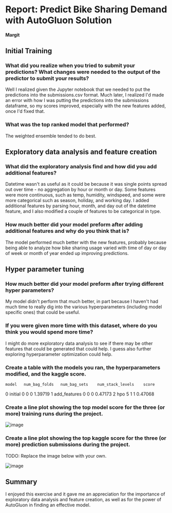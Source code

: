 # Report: Predict Bike Sharing Demand with AutoGluon Solution
#### Margit

## Initial Training
### What did you realize when you tried to submit your predictions? What changes were needed to the output of the predictor to submit your results?
Well I realized given the Jupyter notebook that we needed to put the predictions into the submissions.csv format. Much later, I realized I'd made an error with how I was putting the predictions into the submissions dataframe, so my scores improved, especially with the new features added, once I'd fixed that.

### What was the top ranked model that performed?
The weighted ensemble tended to do best.

## Exploratory data analysis and feature creation
### What did the exploratory analysis find and how did you add additional features?
Datetime wasn't as useful as it could be because it was single points spread out over time - no aggregation by hour or month or day. Some features were more continuous, such as temp, humidity, windspeed, and some were more categorical such as season, holiday, and working day. I added additional features by parsing hour, month, and day out of the datetime feature, and I also modified a couple of features to be categorical in type.

### How much better did your model preform after adding additional features and why do you think that is?
The model performed much better with the new features, probably because being able to analyze how bike sharing usage varied with time of day or day of week or month of year ended up improving predictions.

## Hyper parameter tuning
### How much better did your model preform after trying different hyper parameters?
My model didn't perform that much better, in part because I haven't had much time to really dig into the various hyperparameters (including model specific ones) that could be useful.

### If you were given more time with this dataset, where do you think you would spend more time?
I might do more exploratory data analysis to see if there may be other features that could be generated that could help. I guess also further exploring hyperparameter optimization could help.

### Create a table with the models you ran, the hyperparameters modified, and the kaggle score.

	model 	num_bag_folds 	num_bag_sets 	num_stack_levels 	score
0 	initial 	0 	0 	0 	1.39719
1 	add_features 	0 	0 	0 	0.47173
2 	hpo 	5 	1 	1 	0.47068

### Create a line plot showing the top model score for the three (or more) training runs during the project.
![image](https://user-images.githubusercontent.com/1861163/147906074-153ff116-0f75-48c8-abd2-3fa6cfe6be06.png)

### Create a line plot showing the top kaggle score for the three (or more) prediction submissions during the project.

TODO: Replace the image below with your own.

![image](https://user-images.githubusercontent.com/1861163/147906082-291a1ef2-ff58-4f3a-b270-3399cc3cc3bc.png)

## Summary
I enjoyed this exercise and it gave me an appreciation for the importance of exploratory data analysis and feature creation, as well as for the power of AutoGluon in finding an effective model.
